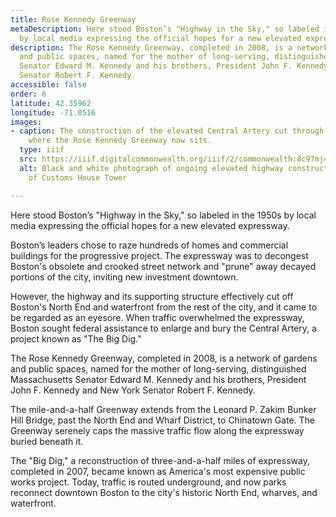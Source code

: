 ```yaml
---
title: Rose Kennedy Greenway
metaDescription: Here stood Boston’s "Highway in the Sky," so labeled in the 1950s
  by local media expressing the official hopes for a new elevated expressway.
description: The Rose Kennedy Greenway, completed in 2008, is a network of gardens
  and public spaces, named for the mother of long-serving, distinguished Massachusetts
  Senator Edward M. Kennedy and his brothers, President John F. Kennedy and New York
  Senator Robert F. Kennedy.
accessible: false
order: 6
latitude: 42.35962
longitude: -71.0516
images:
- caption: The construction of the elevated Central Artery cut through Downtown Boston
    where the Rose Kennedy Greenway now sits.
  type: iiif
  src: https://iiif.digitalcommonwealth.org/iiif/2/commonwealth:8c97mj434
  alt: Black and white photograph of ongoing elevated highway construction in front
    of Customs House Tower

---
```

Here stood Boston’s "Highway in the Sky," so labeled in the 1950s by local media expressing the official hopes for a new elevated expressway.

Boston’s leaders chose to raze hundreds of homes and commercial buildings for the progressive project. The expressway was to decongest Boston's obsolete and crooked street network and "prune" away decayed portions of the city, inviting new investment downtown.

However, the highway and its supporting structure effectively cut off Boston's North End and waterfront from the rest of the city, and it came to be regarded as an eyesore. When traffic overwhelmed the expressway, Boston sought federal assistance to enlarge and bury the Central Artery, a project known as "The Big Dig."

The Rose Kennedy Greenway, completed in 2008, is a network of gardens and public spaces, named for the mother of long-serving, distinguished Massachusetts Senator Edward M. Kennedy and his brothers, President John F. Kennedy and New York Senator Robert F. Kennedy.

The mile-and-a-half Greenway extends from the Leonard P. Zakim Bunker Hill Bridge, past the North End and Wharf District, to Chinatown Gate. The Greenway serenely caps the massive traffic flow along the expressway buried beneath it.

The "Big Dig," a reconstruction of three-and-a-half miles of expressway, completed in 2007, became known as America's most expensive public works project. Today, traffic is routed underground, and now parks reconnect downtown Boston to the city's historic North End, wharves, and waterfront.